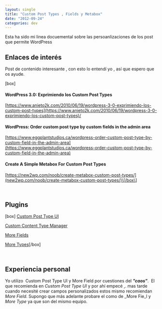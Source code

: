```yaml
---
layout: single
title: "Custom Post Types , Fields y Metabox"
date: "2012-09-24"
categories: dev
---
```


Esta ha sido mi linea docuemental sobre las persoanlizaciones de los post que permite WordPress

## Enlaces de interés

Post de contenido interesante , con esto lo entendí yo , así que espero que os ayude.

\[box\]

#### WordPress 3.0: Exprimiendo los Custom Post Types

[https://www.anieto2k.com/2010/06/19/wordpress-3-0-exprimiendo-los-custom-post-types](https://www.anieto2k.com/2010/06/19/wordpress-3-0-exprimiendo-los-custom-post-types)/

#### WordPress: Order custom post type by custom fields in the admin area

[https://www.eggplantstudios.ca/wordpress-order-custom-post-type-by-custom-field-in-the-admin-area](https://www.eggplantstudios.ca/wordpress-order-custom-post-type-by-custom-field-in-the-admin-area)

#### Create A Simple Metabox For Custom Post Types

[https://new2wp.com/noob/create-metabox-custom-post-types/](new2wp.com/noob/create-metabox-custom-post-types/)\[/box\]

 

## Plugins

\[box\] [Custom Post Type UI](https://wordpress.org/extend/plugins/custom-post-type-ui/)

[Custom Content Type Manager](https://wordpress.org/extend/plugins/custom-content-type-manager/)

[More Fields](https://wordpress.org/extend/plugins/more-fields/)

[More Types](https://wordpress.org/extend/plugins/more-types/)\[/box\]

 

## Experiencia personal

Yo utilizo  Custom Post Type UI y More Field por cuestiones del _**"caos"**_.  El que recomienda en _Custom Post Type UI_ y por ahí empecé ,. mas tarde cuando necesité crear campos personalizados estos mismo recomiendan  _More Field_. Supongo que más adelante probare el como de _More Fie_l y _More Type_ ya que son del mismo equipo.

